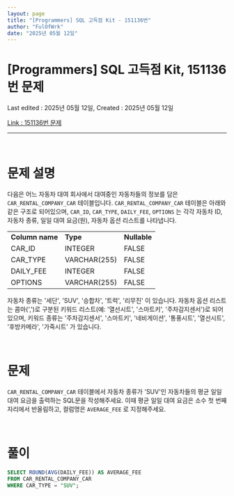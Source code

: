```yaml
---
layout: page
title: "[Programmers] SQL 고득점 Kit - 151136번"
author: "FulOfWrk"
date: "2025년 05월 12일"
---
```


# [Programmers] SQL 고득점 Kit, 151136번 문제

Last edited : 2025년 05월 12일, Created : 2025년 05월 12일

[Link : 151136번 문제](https://school.programmers.co.kr/learn/courses/30/lessons/151136)

---

<br>

# 문제 설명

다음은 어느 자동차 대여 회사에서 대여중인 자동차들의 정보를 담은 `CAR_RENTAL_COMPANY_CAR` 테이블입니다. `CAR_RENTAL_COMPANY_CAR` 테이블은 아래와 같은 구조로 되어있으며, `CAR_ID`, `CAR_TYPE`, `DAILY_FEE`, `OPTIONS` 는 각각 자동차 ID, 자동차 종류, 일일 대여 요금(원), 자동차 옵션 리스트를 나타냅니다. 

<table>
  <tr>
    <td><b>Column name</b></td>
    <td><b>Type</b></td>
    <td><b>Nullable</b></td>
  </tr>
  <tr>
    <td>CAR_ID</td>
    <td>INTEGER</td>
    <td>FALSE</td>
  </tr>
  <tr>
    <td>CAR_TYPE</td>
    <td>VARCHAR(255)</td>
    <td>FALSE</td>
  </tr>
  <tr>
    <td>DAILY_FEE</td>
    <td>INTEGER</td>
    <td>FALSE</td>
  </tr>
  <tr>
    <td>OPTIONS</td>
    <td>VARCHAR(255)</td>
    <td>FALSE</td>
  </tr>
</table>


자동차 종류는 '세단', 'SUV', '승합차', '트럭', '리무진' 이 있습니다. 자동차 옵션 리스트는 콤마(',')로 구분된 키워드 리스트(예: '열선시트', '스마트키', '주차감지센서')로 되어있으며, 키워드 종류는 '주차감지센서', '스마트키', '네비게이션', '통풍시트', '열선시트', '후방카메라', '가죽시트' 가 있습니다. 


<br>

# 문제

`CAR_RENTAL_COMPANY_CAR` 테이블에서 자동차 종류가 'SUV'인 자동차들의 평균 일일 대여 요금을 출력하는 SQL문을 작성해주세요. 이때 평균 일일 대여 요금은 소수 첫 번째 자리에서 반올림하고, 컬럼명은 `AVERAGE_FEE` 로 지정해주세요. 

<br>

# 풀이

```sql
SELECT ROUND(AVG(DAILY_FEE)) AS AVERAGE_FEE
FROM CAR_RENTAL_COMPANY_CAR
WHERE CAR_TYPE = "SUV";
```

<br>

